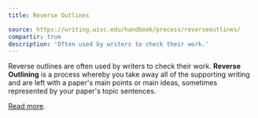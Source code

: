 ```yaml
---
title: Reverse Outlines

source: https://writing.wisc.edu/handbook/process/reverseoutlines/
compartir: true
description: 'Often used by writers to check their work.'
---
```


Reverse outlines are often used by writers to check their work. **Reverse Outlining** is a process whereby you take away all of the supporting writing and are left with a paper's main points or main ideas, sometimes represented by your paper's topic sentences.

[Read more](https://writing.wisc.edu/handbook/process/reverseoutlines/).
